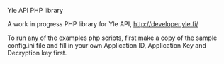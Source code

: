 Yle API PHP library

A work in progress PHP library for Yle API, http://developer.yle.fi/

To run any of the examples php scripts, first make a copy of the sample config.ini file and fill in
your own Application ID, Application Key and Decryption key first.



